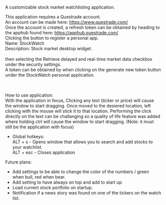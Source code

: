 A customizable stock market watchlisting application.

This application requires a Questrade account. </br>
An account can be made here: https://www.questrade.com/
</br>
Once the account is created, a refresh token can be obtained by heading to the apphub found here: https://apphub.questrade.com/ </br>
Clicking the button to register a personal app.
</br>
Name:			StockWatch</br>
Description:	Stock market desktop widget.</br>
</br>
then selecting the Retrieve delayed and real-time market data checkbox under the security settings.</br>
A token can be obtained by when clicking on the generate new token button under the StockWatch personal application.</br>
</br>

</br>
How to use application:
</br>
With the application in focus, Clicking any text (ticker or price) will cause the window to start dragging. Once moved to the desiered location, left clicking with the mouse will stick it to that location.
Performing the click directly on the text can be challanging so a quality of life feature was added where holding ctrl will cause the window to start dragging. (Note: it must still be the application with focus)

- Global hotkeys:						
ALT + s		-	Opens window that allows you to search and add stocks to your watchlist. </br>
ALT + esc	-	Closes application </br>




Future plans:

- Add settings to be able to change the color of the numbers / green when bull, red when bear.
- Add setting to have always on top and add to start up
- Load current stock portfolio on startup.
- Notification if a news story was found on one of the tickers on the watch list.
